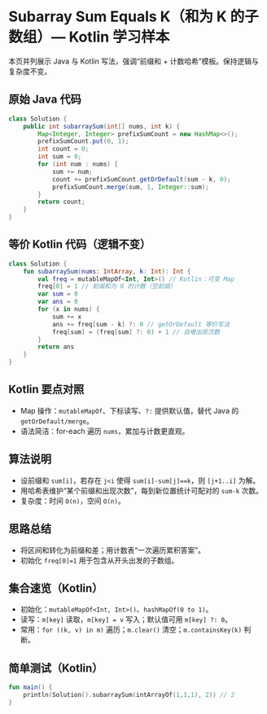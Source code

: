 # Subarray Sum Equals K（和为 K 的子数组）— Kotlin 学习样本

本页并列展示 Java 与 Kotlin 写法，强调“前缀和 + 计数哈希”模板。保持逻辑与复杂度不变。

## 原始 Java 代码

```java
class Solution {
    public int subarraySum(int[] nums, int k) {
        Map<Integer, Integer> prefixSumCount = new HashMap<>();
        prefixSumCount.put(0, 1);
        int count = 0;
        int sum = 0;
        for (int num : nums) {
            sum += num;
            count += prefixSumCount.getOrDefault(sum - k, 0);
            prefixSumCount.merge(sum, 1, Integer::sum);
        }
        return count;
    }
}
```

## 等价 Kotlin 代码（逻辑不变）

```kotlin
class Solution {
    fun subarraySum(nums: IntArray, k: Int): Int {
        val freq = mutableMapOf<Int, Int>() // Kotlin：可变 Map
        freq[0] = 1 // 前缀和为 0 的计数（空前缀）
        var sum = 0
        var ans = 0
        for (x in nums) {
            sum += x
            ans += freq[sum - k] ?: 0 // getOrDefault 等价写法
            freq[sum] = (freq[sum] ?: 0) + 1 // 自增出现次数
        }
        return ans
    }
}
```

## Kotlin 要点对照

- Map 操作：`mutableMapOf`、下标读写、`?:` 提供默认值，替代 Java 的 `getOrDefault/merge`。
- 语法简洁：for-each 遍历 `nums`，累加与计数更直观。

## 算法说明

- 设前缀和 `sum[i]`，若存在 `j<i` 使得 `sum[i]-sum[j]==k`，则 `[j+1..i]` 为解。
- 用哈希表维护“某个前缀和出现次数”，每到新位置统计可配对的 `sum-k` 次数。
- 复杂度：时间 `O(n)`，空间 `O(n)`。

## 思路总结

- 将区间和转化为前缀和差；用计数表“一次遍历累积答案”。
- 初始化 `freq[0]=1` 用于包含从开头出发的子数组。

## 集合速览（Kotlin）

- 初始化：`mutableMapOf<Int, Int>()`、`hashMapOf(0 to 1)`。
- 读写：`m[key]` 读取，`m[key] = v` 写入；默认值可用 `m[key] ?: 0`。
- 常用：`for ((k, v) in m)` 遍历；`m.clear()` 清空；`m.containsKey(k)` 判断。

## 简单测试（Kotlin）

```kotlin
fun main() {
    println(Solution().subarraySum(intArrayOf(1,1,1), 2)) // 2
}
```
